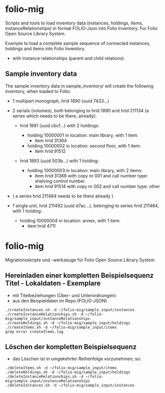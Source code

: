 # folio-mig
Scripts and tools to load inventory data (instances, holdings, items, instanceRelationships) in format FOLIO-Json into Folio Inventory. For Folio Open Source Library System.

Example to load a complete sample sequence of connected instances, holdings and items into Folio Inventory.
- with instance relationships (parent and child relations)

## Sample inventory data
The sample inventory data in sample_inventory/ will create the following inventory, when loaded to Folio:

- 1 multipart monograph, hrid 1890 (uuid 7433...)

- 2 serials (volumes), both belonging to hrid 1890 and hrid 211134 (a series which needs to be there, already):
  - hrid 1891 (uuid cbcf...) with 2 holdings:
    - holding 10000001 in location: main library, with 1 item:
      - item hrid 31364
    - holding 10000002 in location: second floor, with 1 item:
      - item hrid 91512

  - hrid 1893 (uuid 503b...) with 1 holding:
    - holding 10000003 in location: main library, with 2 items:
      - item hrid 31366 with copy nr 001 and call number type: shelving control number
      - item hrid 91514 with copy nr 002 and call number type: other

- ( a series hrid 211484 needs to be there already ) 
- 1 single unit, hrid 211492 (uuid d7ac...), belonging to series hrid 211484, with 1 holding:
  - holding 10000004 in location: annex, with 1 item:
    - item hrid 4711
    
# folio-mig
Migrationsskripte und -werkzeuge für Folio Open Source Library System

## Hereinladen einer kompletten Beispielsequenz Titel - Lokaldaten - Exemplare
- mit Titelbeziehungen (Über- und Unterordnungen)
- aus den Beispieldaten im Repo (FOLIO-JSON)

```
./createInstances.sh -d ~/folio-mig/sample_input/instances 
./createInstanceRelationships.sh -d ~/folio-mig/sample_input/instanceRelationships 
./createHoldings.sh -d ~/folio-mig/sample_input/holdings 
./createItems.sh -d ~/folio-mig/sample_input/items
grep error createItems.log
```

## Löschen der kompletten Beispielsequenz
- das Löschen ist in umgekehrter Reihenfolge vorzunehmen; so:

```
./deleteItems.sh -d ~/folio-mig/sample_input/items 
./deleteHoldings.sh -d ~/folio-mig/sample_input/holdings 
./deleteInstanceRelationships.sh -d ~/folio-mig/sample_input/instanceRelationships 
./deleteInstances.sh -d ~/folio-mig/sample_input/instances 
```
 
